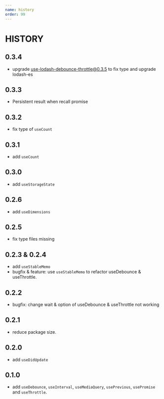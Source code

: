 ```yaml
---
name: history
order: 99
---
```


# HISTORY

## 0.3.4
- upgrade use-lodash-debounce-throttle@0.3.5 to fix type and upgrade lodash-es

## 0.3.3
- Persistent result when recall promise

## 0.3.2
- fix type of `useCount`

## 0.3.1
- add `useCount`

## 0.3.0
- add `useStorageState`

## 0.2.6
- add `useDimensions`

## 0.2.5
- fix type files missing

## 0.2.3 & 0.2.4
- add `useStableMemo`
- bugfix & feature: use `useStableMemo` to refactor useDebounce & useThrottle.

## 0.2.2
- bugfix: change wait & option of useDebounce & useThrottle not working

## 0.2.1
- reduce package size.

## 0.2.0
- add `useDidUpdate`

## 0.1.0
- add `useDebounce`, `useInterval`, `useMediaQuery`, `usePrevious`, `usePromise` and `useThrottle`.